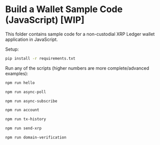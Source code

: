 # Build a Wallet Sample Code (JavaScript) [WIP]

This folder contains sample code for a non-custodial XRP Ledger wallet application in JavaScript.

Setup:

```sh
pip install -r requirements.txt
```

Run any of the scripts (higher numbers are more complete/advanced examples):

```sh
npm run hello
```

```sh
npm run async-poll
```

```sh
npm run async-subscribe
```

```sh
npm run account
```

```sh
npm run tx-history
```

```sh
npm run send-xrp
```

```sh
npm run domain-verification
```